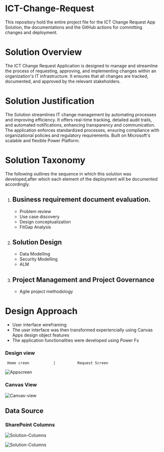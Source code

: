 # ICT-Change-Request
This repository hold the entire project file for the ICT Change Request App Solution, the documentations and the GitHub actions for committing changes and deployment.
# Solution Overview
The ICT Change Request Application is designed to manage and streamline the process of requesting, approving, and implementing changes within an organization's IT infrastructure. It ensures that all changes are tracked, documented, and approved by the relevant stakeholders.
# Solution Justification
The Solution streamlines IT change management by automating processes and improving efficiency. It offers real-time tracking, detailed audit trails, and automated notifications, enhancing transparency and communication. The application enforces standardized processes, ensuring compliance with organizational policies and regulatory requirements. Built on Microsoft's scalable and flexible Power Platform.
# Solution Taxonomy
The following outlines the sequence in which this solution was developed,after which each element of the deployment will be documented accordingly.
  1. ## Business requirement document evaluation.

     * Problem review
     * Use case discovery
     * Design conceptualization
     * FitGap Analysis
  2. ## Solution Design
     * Data Modelling
     * Security Modelling
     * ALM
  3. ## Project Management and Project Governance
     * Agile project methodology
    
# Design Approach
   * User interface wireframing
   * The user interface was then transformed experiencially using Canvas Apps design object features
   * The application functionalities were developed using Power Fx

### Design view


     Home creen           |          Request Screen

![Appscreen](https://github.com/user-attachments/assets/7e9bde52-8353-45a2-adfe-4c9750acd311)

### Canvas View
![Canvas-view](https://github.com/user-attachments/assets/2162629d-8535-429b-a063-a4b5210cbac5)


## Data Source

### SharePoint Columns
![Solution-Columns](https://github.com/user-attachments/assets/Solution-Columns.PNG)

![Solution-Columns](https://github.com/user-attachments/assets/85731d12-32b2-445c-84ea-cbc0c0f90cbc)



       
